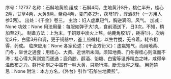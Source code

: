 序号：12737
名称：石斛地黄煎
组成：石斛4两，生地黄汁8升，桃仁半升，桂心2两，甘草4两，大黄8两，紫菀4两，麦门冬2升，茯苓1斤，淳酒8升（一方用人参3两）。
出处：《千金》卷三。
主治：妇人虚羸短气，胸逆满闷，风气。
加减：None
功效：None
用法用量：每服如弹子大1丸，食前酒送下，日3次。不知，稍加至2丸。
制备方法：上为末，于铜器中炭火上熬，纳鹿角胶1斤，耗得1斗，次纳饴3斤，白蜜3升和调，更于铜器中，釜上煎微耗，以生竹搅，无令着，耗令相得，药成。
临床应用：None
各家论述：《千金方衍义》：虚羸短气，而用地黄、门冬，举世之通套；用桂心、大黄、近世所未闻。须知地黄、门冬得桂心则滋而不滞；桂心得大黄则宣而遂通；鹿角胶、醇酒、饴糖、白蜜等温养精血之味，咸得辛温敷布之力。群行补剂之中虽有一味大黄，只能行滞，断无泄泻之理。
用药禁忌：None
附注：本方方名，《外台》引作“石斛生地黄煎”。
